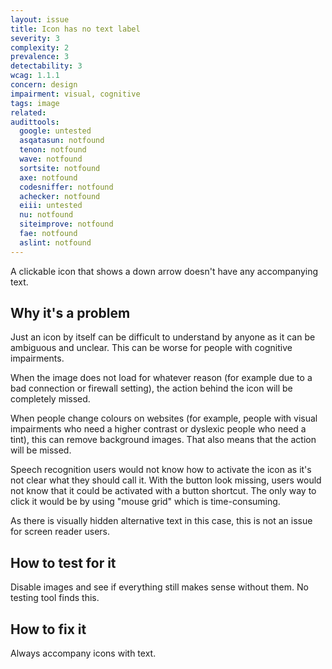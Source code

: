 ```yaml
---
layout: issue
title: Icon has no text label
severity: 3
complexity: 2
prevalence: 3
detectability: 3
wcag: 1.1.1
concern: design
impairment: visual, cognitive
tags: image
related:
audittools:
  google: untested
  asqatasun: notfound
  tenon: notfound
  wave: notfound
  sortsite: notfound
  axe: notfound
  codesniffer: notfound
  achecker: notfound
  eiii: untested
  nu: notfound
  siteimprove: notfound
  fae: notfound
  aslint: notfound
---
```


A clickable icon that shows a down arrow doesn't have any accompanying text.


## Why it's a problem

Just an icon by itself can be difficult to understand by anyone as it can be ambiguous and unclear. This can be worse for people with cognitive impairments.

When the image does not load for whatever reason (for example due to a bad connection or firewall setting), the action behind the icon will be completely missed.

When people change colours on websites (for example, people with visual impairments who need a higher contrast or dyslexic people who need a tint), this can remove background images. That also means that the action will be missed.

Speech recognition users would not know how to activate the icon as it's not clear what they should call it. With the button look missing, users would not know that it could be activated with a button shortcut. The only way to click it would be by using "mouse grid" which is time-consuming.

As there is visually hidden alternative text in this case, this is not an issue for screen reader users.


## How to test for it

Disable images and see if everything still makes sense without them.
No testing tool finds this.


## How to fix it

Always accompany icons with text.
